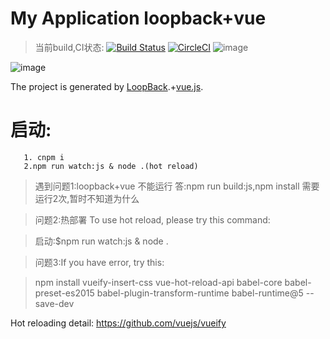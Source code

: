 # My Application loopback+vue
>当前build,CI状态:
[![Build Status](https://travis-ci.org/qxl1231/app_update_server.svg?branch=master)](https://travis-ci.org/qxl1231/app_update_server)
[![CircleCI](https://circleci.com/gh/qxl1231/app_update_server.svg?style=svg)](https://circleci.com/gh/qxl1231/app_update_server)
![image](https://cloud.githubusercontent.com/assets/8305742/17387903/810c8b16-5a2a-11e6-862a-9306067bfc34.png)

![image](https://cloud.githubusercontent.com/assets/8305742/17387949/dce5d7d0-5a2a-11e6-9e1d-5fe93b2924b2.png)

The project is generated by [LoopBack](http://loopback.io).+[vue.js](http://vuejs.org).

# 启动:
       1. cnpm i   
       2.npm run watch:js & node .(hot reload)

>遇到问题1:loopback+vue 不能运行
答:npm run build:js,npm install 需要运行2次,暂时不知道为什么

>问题2:热部署
To use hot reload, please try this command:

> 启动:$npm run watch:js & node .

 
 
>问题3:If you have error, try this:

>npm install
  vueify-insert-css vue-hot-reload-api
  babel-core babel-preset-es2015
  babel-plugin-transform-runtime babel-runtime@5
  --save-dev
  
  
Hot reloading detail: 
https://github.com/vuejs/vueify



